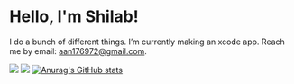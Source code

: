 

# Hello, I'm Shilab!
I do a bunch of different things.
I’m currently making an xcode app.
Reach me by email: aan176972@gmail.com.

![](https://github-profile-summary-cards.vercel.app/api/cards/profile-details?username=Shialb66&theme=vue)
![](https://github-profile-summary-cards.vercel.app/api/cards/productive-time?username=Shialb66770&theme=vue)
[![Anurag's GitHub stats](https://github-readme-stats.vercel.app/api?username=Shialb66)](https://github.com/anuraghazra/github-readme-stats)
